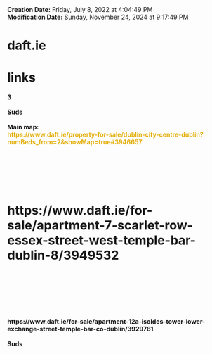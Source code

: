 <div><b>Creation Date:</b> Friday, July 8, 2022 at 4:04:49 PM<br></div>
<div><b>Modification Date:</b> Sunday, November 24, 2024 at 9:17:49 PM<br></div>
<div><b><h1>daft.ie</h1></b><b><h1> links</h1></b></div>
<div><b>3</b></div>
<div><b><br></b></div>
<div><b>Suds</b></div>
<div><b><br></b></div>
<div><b>Main map:</b></div>
<div><b><font color="#E4AF0A">https://www.daft.ie/property-for-sale/dublin-city-centre-dublin?numBeds_from=2&ampshowMap=true#3946657</font></b><b><font color="#E4AF0A"><br></font></b></div>
<div><b><br></b></div>
<div><b><h1><br></h1></b></div>
<div><b><h1>https://www.daft.ie/for-sale/apartment-7-scarlet-row-essex-street-west-temple-bar-dublin-8/3949532</h1></b><b><h1><br></h1></b></div>
<div><b><br></b></div>
<div><b><br></b></div>
<div><b>https://www.daft.ie/for-sale/apartment-12a-isoldes-tower-lower-exchange-street-temple-bar-co-dublin/3929761</b><b><br></b></div>
<div><b><br></b></div>
<div><b>   Suds</b></div>

